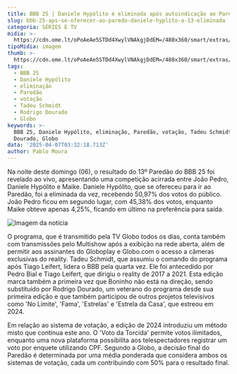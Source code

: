 ```yaml
---
title: BBB 25 | Daniele Hypólito é eliminada após autoindicação ao Paredão
slug: bbb-25-aps-se-oferecer-ao-paredo-daniele-hyplito-a-13-eliminada
categoria: SÉRIES E TV
midia: >-
  https://cdn.ome.lt/oPoAeAe5STDd4XwylVNAkgjDdEM=/480x360/smart/extras/conteudos/bbb25-daniele-hypolito-eliminada-peq.jpg
tipoMidia: imagem
thumb: >-
  https://cdn.ome.lt/oPoAeAe5STDd4XwylVNAkgjDdEM=/480x360/smart/extras/conteudos/bbb25-daniele-hypolito-eliminada-peq.jpg
tags:
  - BBB 25
  - Daniele Hypólito
  - eliminação
  - Paredão
  - votação
  - Tadeu Schmidt
  - Rodrigo Dourado
  - Globo
keywords: >-
  BBB 25, Daniele Hypólito, eliminação, Paredão, votação, Tadeu Schmidt, Rodrigo
  Dourado, Globo
data: '2025-04-07T03:32:18.713Z'
author: Pablo Moura
---
```


Na noite deste domingo (06), o resultado do 13º Paredão do BBB 25 foi revelado ao vivo, apresentando uma competição acirrada entre João Pedro, Daniele Hypólito e Maike. Daniele Hypólito, que se ofereceu para ir ao Paredão, foi a eliminada da vez, recebendo 50,97% dos votos do público. João Pedro ficou em segundo lugar, com 45,38% dos votos, enquanto Maike obteve apenas 4,25%, ficando em último na preferência para saída.

![Imagem da notícia](https://cdn.ome.lt/D4goZy7uNHACwvBFzCVPsx0s4Bo=/fit-in/837x500/smart/uploads/conteudo/fotos/bbb25-daniele-hypolito-eliminada.jpg)

O programa, que é transmitido pela TV Globo todos os dias, conta também com transmissões pelo Multishow após a exibição na rede aberta, além de permitir aos assinantes do Globoplay e Globo.com o acesso a câmeras exclusivas do reality. Tadeu Schmidt, que assumiu o comando do programa após Tiago Leifert, lidera o BBB pela quarta vez. Ele foi antecedido por Pedro Bial e Tiago Leifert, que dirigiu o reality de 2017 a 2021. Esta edição marca também a primeira vez que Boninho não está na direção, sendo substituído por Rodrigo Dourado, um veterano do programa desde sua primeira edição e que também participou de outros projetos televisivos como 'No Limite', 'Fama', 'Estrelas' e 'Estrela da Casa', que estreou em 2024.

Em relação ao sistema de votação, a edição de 2024 introduziu um método misto que continua este ano. O 'Voto da Torcida' permite votos ilimitados, enquanto uma nova plataforma possibilita aos telespectadores registrar um voto por enquete utilizando CPF. Segundo a Globo, a decisão final do Paredão é determinada por uma média ponderada que considera ambos os sistemas de votação, cada um contribuindo com 50% para o resultado final.
